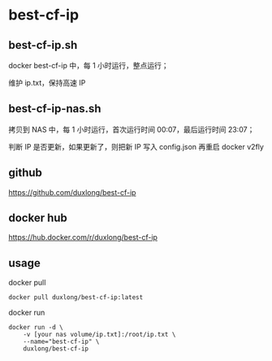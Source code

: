 # best-cf-ip

## best-cf-ip.sh

docker best-cf-ip 中，每 1 小时运行，整点运行；

维护 ip.txt，保持高速 IP

## best-cf-ip-nas.sh

拷贝到 NAS 中，每 1 小时运行，首次运行时间 00:07，最后运行时间 23:07；

判断 IP 是否更新，如果更新了，则把新 IP 写入 config.json 再重启 docker v2fly

## github

https://github.com/duxlong/best-cf-ip

## docker hub

https://hub.docker.com/r/duxlong/best-cf-ip

## usage

docker pull
```
docker pull duxlong/best-cf-ip:latest
```

docker run
```
docker run -d \
    -v [your nas volume/ip.txt]:/root/ip.txt \
    --name="best-cf-ip" \
    duxlong/best-cf-ip
```
